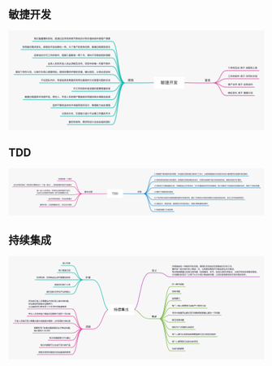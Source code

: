 ## 敏捷开发

![agile](./.gitbook/assets/agile.png)



## TDD

![TDD](./.gitbook/assets/TDD.png)



## 持续集成

![ci](./.gitbook/assets/ci.png)